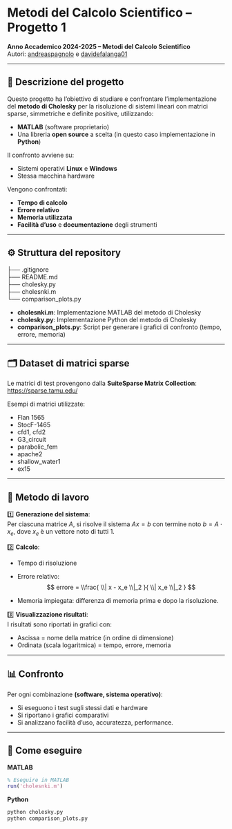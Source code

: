 # Metodi del Calcolo Scientifico – Progetto 1

**Anno Accademico 2024-2025 – Metodi del Calcolo Scientifico**  
Autori: [andreaspagnolo](https://github.com/andreaspagnolo)  e [davidefalanga01](https://github.com/davidefalanga01)

---

## 📌 Descrizione del progetto

Questo progetto ha l’obiettivo di studiare e confrontare l’implementazione del **metodo di Cholesky** per la risoluzione di sistemi lineari con matrici sparse, simmetriche e definite positive, utilizzando:
- **MATLAB** (software proprietario)
- Una libreria **open source** a scelta (in questo caso implementazione in **Python**)

Il confronto avviene su:
- Sistemi operativi **Linux** e **Windows**
- Stessa macchina hardware

Vengono confrontati:
- **Tempo di calcolo**
- **Errore relativo**
- **Memoria utilizzata**
- **Facilità d’uso** e **documentazione** degli strumenti

---

## ⚙️ Struttura del repository
├── .gitignore  
├── README.md  
├── cholesky.py  
├── cholesnki.m  
└── comparison_plots.py  

- **cholesnki.m**: Implementazione MATLAB del metodo di Cholesky
- **cholesky.py**: Implementazione Python del metodo di Cholesky
- **comparison_plots.py**: Script per generare i grafici di confronto (tempo, errore, memoria)

---

## 🗂️ Dataset di matrici sparse

Le matrici di test provengono dalla **SuiteSparse Matrix Collection**:  
https://sparse.tamu.edu/

Esempi di matrici utilizzate:
- Flan 1565
- StocF-1465
- cfd1, cfd2
- G3_circuit
- parabolic_fem
- apache2
- shallow_water1
- ex15

---

## 🔬 Metodo di lavoro

1️⃣ **Generazione del sistema**:  
Per ciascuna matrice $A$, si risolve il sistema $Ax = b$ con termine noto $b = A \cdot x_e$, dove $x_e$ è un vettore noto di tutti 1.

2️⃣ **Calcolo**:
- Tempo di risoluzione
- Errore relativo:  
  $$ errore = \\frac{ \\| x - x_e \\|_2 }{ \\| x_e \\|_2 } $$

- Memoria impiegata: differenza di memoria prima e dopo la risoluzione.

3️⃣ **Visualizzazione risultati**:  
I risultati sono riportati in grafici con:
- Ascissa = nome della matrice (in ordine di dimensione)
- Ordinata (scala logaritmica) = tempo, errore, memoria

---

## 📊 Confronto

Per ogni combinazione **(software, sistema operativo)**:
- Si eseguono i test sugli stessi dati e hardware
- Si riportano i grafici comparativi
- Si analizzano facilità d’uso, accuratezza, performance.

---

## 📌 Come eseguire

**MATLAB**
```matlab
% Eseguire in MATLAB
run('cholesnki.m')
```
**Python**
```python
python cholesky.py
python comparison_plots.py
```
